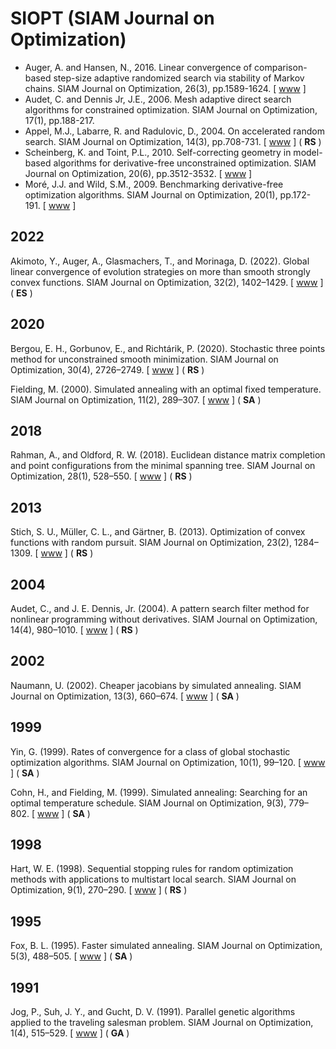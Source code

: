 # SIOPT (SIAM Journal on Optimization)

* Auger, A. and Hansen, N., 2016. Linear convergence of comparison-based step-size adaptive randomized search via stability of Markov chains. SIAM Journal on Optimization, 26(3), pp.1589-1624. [ [www](https://epubs.siam.org/doi/abs/10.1137/140984038) ]
* Audet, C. and Dennis Jr, J.E., 2006. Mesh adaptive direct search algorithms for constrained optimization. SIAM Journal on Optimization, 17(1), pp.188-217.
* Appel, M.J., Labarre, R. and Radulovic, D., 2004. On accelerated random search. SIAM Journal on Optimization, 14(3), pp.708-731. [ [www](https://epubs.siam.org/doi/abs/10.1137/S105262340240063X) ] ( **RS** )
* Scheinberg, K. and Toint, P.L., 2010. Self-correcting geometry in model-based algorithms for derivative-free unconstrained optimization. SIAM Journal on Optimization, 20(6), pp.3512-3532. [ [www](https://epubs.siam.org/doi/abs/10.1137/090748536) ]
* Moré, J.J. and Wild, S.M., 2009. Benchmarking derivative-free optimization algorithms. SIAM Journal on Optimization, 20(1), pp.172-191. [ [www](https://epubs.siam.org/doi/abs/10.1137/080724083?journalCode=sjope8) ]

## 2022

Akimoto, Y., Auger, A., Glasmachers, T., and Morinaga, D. (2022). Global linear convergence of evolution strategies on more than smooth strongly convex functions. SIAM Journal on Optimization, 32(2), 1402–1429. [ [www](https://doi.org/10.1137/20M1373815) ] ( **ES** )

## 2020

Bergou, E. H., Gorbunov, E., and Richtárik, P. (2020). Stochastic three points method for unconstrained smooth minimization. SIAM Journal on Optimization, 30(4), 2726–2749. [ [www](https://doi.org/10.1137/19M1244378) ] ( **RS** )

Fielding, M. (2000). Simulated annealing with an optimal fixed temperature. SIAM Journal on Optimization, 11(2), 289–307. [ [www](https://doi.org/10.1137/S1052623499363955) ] ( **SA** )

## 2018

Rahman, A., and Oldford, R. W. (2018). Euclidean distance matrix completion and point configurations from the minimal spanning tree. SIAM Journal on Optimization, 28(1), 528–550. [ [www](https://doi.org/10.1137/16M1092350) ] ( **RS** )

## 2013

Stich, S. U., Müller, C. L., and Gärtner, B. (2013). Optimization of convex functions with random pursuit. SIAM Journal on Optimization, 23(2), 1284–1309. [ [www](https://doi.org/10.1137/110853613) ] ( **RS** )

## 2004

Audet, C., and J. E. Dennis, Jr. (2004). A pattern search filter method for nonlinear programming without derivatives. SIAM Journal on Optimization, 14(4), 980–1010. [ [www](https://doi.org/10.1137/S105262340138983X) ] ( **RS** )

## 2002

Naumann, U. (2002). Cheaper jacobians by simulated annealing. SIAM Journal on Optimization, 13(3), 660–674. [ [www](https://doi.org/10.1137/S1052623400368394) ] ( **SA** )

## 1999

Yin, G. (1999). Rates of convergence for a class of global stochastic optimization algorithms. SIAM Journal on Optimization, 10(1), 99–120. [ [www](https://doi.org/10.1137/S1052623497319225) ] ( **SA** )

Cohn, H., and Fielding, M. (1999). Simulated annealing: Searching for an optimal temperature schedule. SIAM Journal on Optimization, 9(3), 779–802. [ [www](https://doi.org/10.1137/S1052623497329683) ] ( **SA** )

## 1998

Hart, W. E. (1998). Sequential stopping rules for random optimization methods with applications to multistart local search. SIAM Journal on Optimization, 9(1), 270–290. [ [www](https://doi.org/10.1137/S1052623494277317) ] ( **RS** )

## 1995

Fox, B. L. (1995). Faster simulated annealing. SIAM Journal on Optimization, 5(3), 488–505. [ [www](https://doi.org/10.1137/0805025) ] ( **SA** )

## 1991

Jog, P., Suh, J. Y., and Gucht, D. V. (1991). Parallel genetic algorithms applied to the traveling salesman problem. SIAM Journal on Optimization, 1(4), 515–529. [ [www](https://doi.org/10.1137/0801031) ] ( **GA** )
